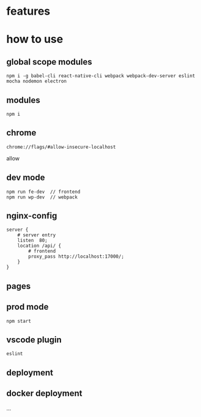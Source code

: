 # features

# how to use

## global scope modules  
    npm i -g babel-cli react-native-cli webpack webpack-dev-server eslint mocha nodemon electron

## modules
    npm i

## chrome 
    chrome://flags/#allow-insecure-localhost
allow

## dev mode
    npm run fe-dev  // frontend  
    npm run wp-dev  // webpack

## nginx-config
    server {
        # server entry
        listen  80;
        location /api/ {
            # frontend
            proxy_pass http://localhost:17000/;
        }
    }

## pages

## prod mode
`npm start`

## vscode plugin
    eslint

## deployment

## docker deployment
...